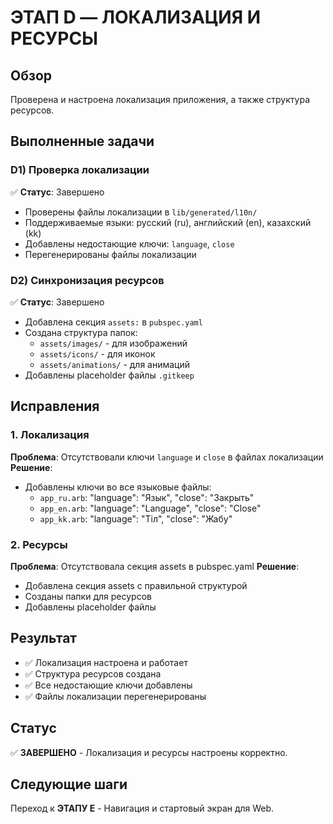 # ЭТАП D — ЛОКАЛИЗАЦИЯ И РЕСУРСЫ

## Обзор
Проверена и настроена локализация приложения, а также структура ресурсов.

## Выполненные задачи

### D1) Проверка локализации
✅ **Статус**: Завершено
- Проверены файлы локализации в `lib/generated/l10n/`
- Поддерживаемые языки: русский (ru), английский (en), казахский (kk)
- Добавлены недостающие ключи: `language`, `close`
- Перегенерированы файлы локализации

### D2) Синхронизация ресурсов
✅ **Статус**: Завершено
- Добавлена секция `assets:` в `pubspec.yaml`
- Создана структура папок:
  - `assets/images/` - для изображений
  - `assets/icons/` - для иконок
  - `assets/animations/` - для анимаций
- Добавлены placeholder файлы `.gitkeep`

## Исправления

### 1. Локализация
**Проблема**: Отсутствовали ключи `language` и `close` в файлах локализации
**Решение**: 
- Добавлены ключи во все языковые файлы:
  - `app_ru.arb`: "language": "Язык", "close": "Закрыть"
  - `app_en.arb`: "language": "Language", "close": "Close"
  - `app_kk.arb`: "language": "Тіл", "close": "Жабу"

### 2. Ресурсы
**Проблема**: Отсутствовала секция assets в pubspec.yaml
**Решение**:
- Добавлена секция assets с правильной структурой
- Созданы папки для ресурсов
- Добавлены placeholder файлы

## Результат
- ✅ Локализация настроена и работает
- ✅ Структура ресурсов создана
- ✅ Все недостающие ключи добавлены
- ✅ Файлы локализации перегенерированы

## Статус
✅ **ЗАВЕРШЕНО** - Локализация и ресурсы настроены корректно.

## Следующие шаги
Переход к **ЭТАПУ E** - Навигация и стартовый экран для Web.

